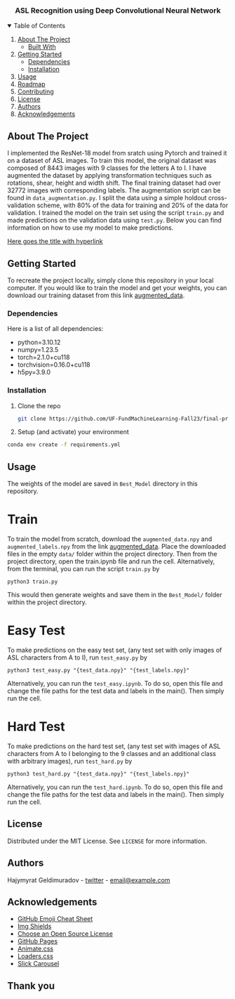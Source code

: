   <h3 align="center">ASL Recognition using Deep Convolutional Neural Network</h3>

  <!-- <p align="center">
    Instructions to run this project and make predictions!
    <br />
    <a href="https://github.com/catiaspsilva/README-template/blob/main/images/docs.txt"><strong>Explore the docs »</strong></a>
    <br />
    <br />
    <a href="#usage"></a>
    ·
    <a href="https://github.com/catiaspsilva/README-template/issues">Report Bug</a>
    ·
    <a href="https://github.com/catiaspsilva/README-template/issues">Request Feature</a>
  </p> -->
</p>

<!-- TABLE OF CONTENTS -->
<details open="open">
  <summary>Table of Contents</summary>
  <ol>
    <li>
      <a href="#about-the-project">About The Project</a>
      <ul>
        <li><a href="#built-with">Built With</a></li>
      </ul>
    </li>
    <li>
      <a href="#getting-started">Getting Started</a>
      <ul>
        <li><a href="#dependencies">Dependencies</a></li>
        <li><a href="#installation">Installation</a></li>
      </ul>
    </li>
    <li><a href="#usage">Usage</a></li>
    <li><a href="#roadmap">Roadmap</a></li>
    <li><a href="#contributing">Contributing</a></li>
    <li><a href="#license">License</a></li>
    <li><a href="#authors">Authors</a></li>
    <li><a href="#acknowledgements">Acknowledgements</a></li>
  </ol>
</details>

<!-- ABOUT THE PROJECT -->

## About The Project

I implemented the ResNet-18 model from sratch using Pytorch and trained it on a dataset of ASL images. To train this model, the original dataset was composed of 8443 images with 9 classes for the letters A to I. I have augmented the dataset by applying transformation techniques such as rotations, shear, height and width shift. The final training dataset had over 32772 images with corresponding labels. The augmentation script can be found in `data_augmentation.py`. I split the data using a simple holdout cross-validation scheme, with 80% of the data for training and 20% of the data for validation. I trained the model on the train set using the script `train.py` and made predictions on the validation data using `test.py`. Below you can find information on how to use my model to make predictions.

[Here goes the title with hyperlink](https://github.com/catiaspsilva/README-template)

<!-- You can include tables or images to summarize your results when and if appropriate. -->

<!-- GETTING STARTED -->

## Getting Started

To recreate the project locally, simply clone this repository in your local computer. If you would like to train the model and get your weights, you can download our training dataset from this link [augmented_data](https://drive.google.com/drive/folders/1iRBEGGaEIdTs205GTU24fM8xOyqM4CIg?usp=sharing).

### Dependencies

Here is a list of all dependencies:

- python=3.10.12
- numpy=1.23.5
- torch=2.1.0+cu118
- torchvision=0.16.0+cu118
- h5py=3.9.0

<!-- - Pytorch 3.10.12
  ```sh
  conda install pytorch torchvision -c pytorch
  ``` -->

<!-- ### Alternative: Export your Environment -->

<!-- Alternatively, you can export your Python working environment, push it to your project's repository and allow users to clone it locally. This way, anyone can install it and they will have all dependencies needed. Here is how you export a copy of your Python environment:

```sh
conda env export > requirements.yml
```

The user will be able to recreate it using:

```sh
conda env create -f requirements.yml
``` -->

### Installation

1. Clone the repo
   ```sh
   git clone https://github.com/UF-FundMachineLearning-Fall23/final-project-code-report-thethreemustekeers.git
   ```
2. Setup (and activate) your environment

```sh
conda env create -f requirements.yml
```

<!-- USAGE EXAMPLES -->

## Usage

The weights of the model are saved in `Best_Model` directory in this repository.

# Train

To train the model from scratch, download the `augmented_data.npy` and `augmented_labels.npy` from the link [augmented_data](https://drive.google.com/drive/folders/1iRBEGGaEIdTs205GTU24fM8xOyqM4CIg?usp=sharing). Place the downloaded files in the empty `data/` folder within the project directory. Then from the project directory, open the train.ipynb file and run the cell. Alternatively, from the terminal, you can run the script `train.py` by

```
python3 train.py
```

This would then generate weights and save them in the `Best_Model/` folder within the project directory.

# Easy Test

To make predictions on the easy test set, (any test set with only images of ASL characters from A to I), run `test_easy.py` by

```
python3 test_easy.py "{test_data.npy}" "{test_labels.npy}"
```

Alternatively, you can run the `test_easy.ipynb`. To do so, open this file and change the file paths for the test data and labels in the main(). Then simply run the cell.

# Hard Test

To make predictions on the hard test set, (any test set with images of ASL characters from A to I belonging to the 9 classes and an additional class with arbitrary images), run `test_hard.py` by

```
python3 test_hard.py "{test_data.npy}" "{test_labels.npy}"
```

Alternatively, you can run the `test_hard.ipynb`. To do so, open this file and change the file paths for the test data and labels in the main(). Then simply run the cell.

## License

Distributed under the MIT License. See `LICENSE` for more information.

<!-- Authors -->

## Authors

Hajymyrat Geldimuradov - [twitter](https://twitter.com/your_username) - email@example.com

<!-- ACKNOWLEDGEMENTS -->

## Acknowledgements

- [GitHub Emoji Cheat Sheet](https://www.webpagefx.com/tools/emoji-cheat-sheet)
- [Img Shields](https://shields.io)
- [Choose an Open Source License](https://choosealicense.com)
- [GitHub Pages](https://pages.github.com)
- [Animate.css](https://daneden.github.io/animate.css)
- [Loaders.css](https://connoratherton.com/loaders)
- [Slick Carousel](https://kenwheeler.github.io/slick)

## Thank you

<!-- If this is useful: [![Buy me a coffee](https://www.buymeacoffee.com/assets/img/guidelines/download-assets-sm-1.svg)](https://www.buymeacoffee.com/catiaspsilva) -->

